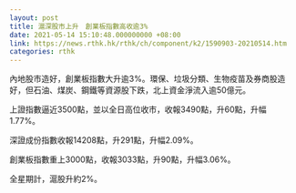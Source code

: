 ```yaml
---
layout: post
title: 滬深股市上升　創業板指數高收逾3%
date: 2021-05-14 15:10:48.000000000 +08:00
link: https://news.rthk.hk/rthk/ch/component/k2/1590903-20210514.htm
categories: rthk
---
```


內地股市造好，創業板指數大升逾3%。環保、垃圾分類、生物疫苗及券商股造好，但石油、煤炭、鋼鐵等資源股下跌，北上資金淨流入逾50億元。

上證指數逼近3500點，並以全日高位收市，收報3490點，升60點，升幅1.77%。

深證成份指數收報14208點，升291點，升幅2.09%。

創業板指數重上3000點，收報3033點，升90點，升幅3.06%。

全星期計，滬股升約2%。
